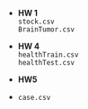 - **HW 1** <br>
`stock.csv` <br>
`BrainTumor.csv`

- **HW 4** <br>
`healthTrain.csv` <br>
`healthTest.csv`

- **HW5** <br>
- `case.csv`

